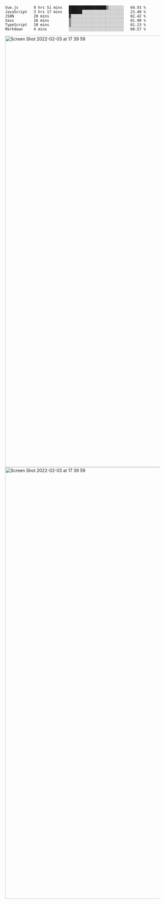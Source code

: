 <!--START_SECTION:waka-->

```text
Vue.js       9 hrs 51 mins   █████████████████▒░░░░░░░   69.93 %
JavaScript   3 hrs 17 mins   ██████░░░░░░░░░░░░░░░░░░░   23.40 %
JSON         20 mins         ▓░░░░░░░░░░░░░░░░░░░░░░░░   02.42 %
Sass         16 mins         ▒░░░░░░░░░░░░░░░░░░░░░░░░   01.98 %
TypeScript   10 mins         ▒░░░░░░░░░░░░░░░░░░░░░░░░   01.23 %
Markdown     4 mins          ░░░░░░░░░░░░░░░░░░░░░░░░░   00.57 %
```

<!--END_SECTION:waka-->

<img width="1400" alt="Screen Shot 2022-02-03 at 17 39 59" src="https://user-images.githubusercontent.com/45716542/152387304-f2b60485-53a6-4f4b-a818-5cefb1b0c0ae.png">
<img width="1400" alt="Screen Shot 2022-02-03 at 17 39 59" src="https://user-images.githubusercontent.com/45716542/152387273-ea5cdf21-2a45-44da-8bef-00c1763b1d42.png">
